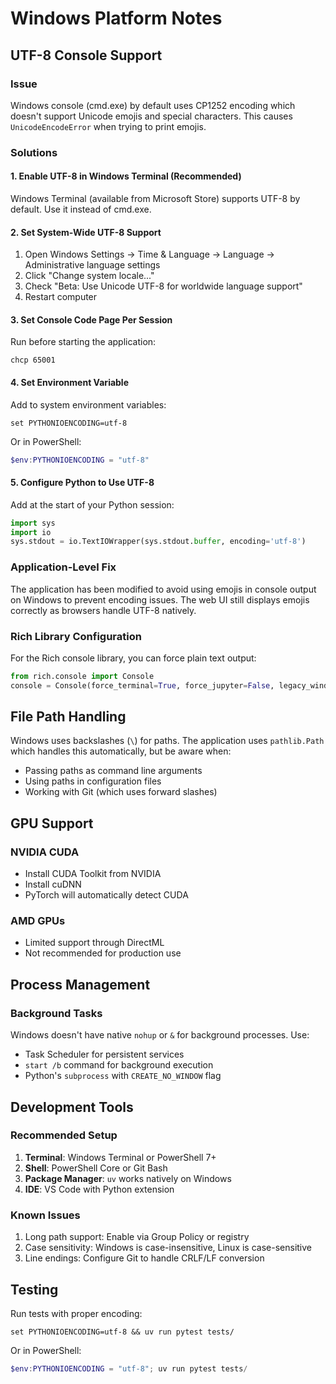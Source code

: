 # Windows Platform Notes

## UTF-8 Console Support

### Issue
Windows console (cmd.exe) by default uses CP1252 encoding which doesn't support Unicode emojis and special characters. This causes `UnicodeEncodeError` when trying to print emojis.

### Solutions

#### 1. Enable UTF-8 in Windows Terminal (Recommended)
Windows Terminal (available from Microsoft Store) supports UTF-8 by default. Use it instead of cmd.exe.

#### 2. Set System-Wide UTF-8 Support
1. Open Windows Settings → Time & Language → Language → Administrative language settings
2. Click "Change system locale..."
3. Check "Beta: Use Unicode UTF-8 for worldwide language support"
4. Restart computer

#### 3. Set Console Code Page Per Session
Run before starting the application:
```batch
chcp 65001
```

#### 4. Set Environment Variable
Add to system environment variables:
```batch
set PYTHONIOENCODING=utf-8
```

Or in PowerShell:
```powershell
$env:PYTHONIOENCODING = "utf-8"
```

#### 5. Configure Python to Use UTF-8
Add at the start of your Python session:
```python
import sys
import io
sys.stdout = io.TextIOWrapper(sys.stdout.buffer, encoding='utf-8')
```

### Application-Level Fix
The application has been modified to avoid using emojis in console output on Windows to prevent encoding issues. The web UI still displays emojis correctly as browsers handle UTF-8 natively.

### Rich Library Configuration
For the Rich console library, you can force plain text output:
```python
from rich.console import Console
console = Console(force_terminal=True, force_jupyter=False, legacy_windows=True)
```

## File Path Handling

Windows uses backslashes (`\`) for paths. The application uses `pathlib.Path` which handles this automatically, but be aware when:
- Passing paths as command line arguments
- Using paths in configuration files
- Working with Git (which uses forward slashes)

## GPU Support

### NVIDIA CUDA
- Install CUDA Toolkit from NVIDIA
- Install cuDNN
- PyTorch will automatically detect CUDA

### AMD GPUs
- Limited support through DirectML
- Not recommended for production use

## Process Management

### Background Tasks
Windows doesn't have native `nohup` or `&` for background processes. Use:
- Task Scheduler for persistent services
- `start /b` command for background execution
- Python's `subprocess` with `CREATE_NO_WINDOW` flag

## Development Tools

### Recommended Setup
1. **Terminal**: Windows Terminal or PowerShell 7+
2. **Shell**: PowerShell Core or Git Bash
3. **Package Manager**: `uv` works natively on Windows
4. **IDE**: VS Code with Python extension

### Known Issues
1. Long path support: Enable via Group Policy or registry
2. Case sensitivity: Windows is case-insensitive, Linux is case-sensitive
3. Line endings: Configure Git to handle CRLF/LF conversion

## Testing

Run tests with proper encoding:
```batch
set PYTHONIOENCODING=utf-8 && uv run pytest tests/
```

Or in PowerShell:
```powershell
$env:PYTHONIOENCODING = "utf-8"; uv run pytest tests/
```
